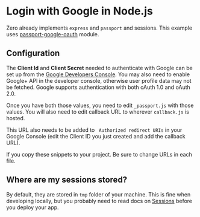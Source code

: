 # Login with Google in Node.js

Zero already implements `express` and `passport` and sessions. This example uses [passport-google-oauth](https://github.com/jaredhanson/passport-google-oauth) module.

## Configuration

The **Client Id** and **Client Secret** needed to authenticate with Google can be set up from the [Google Developers Console](https://console.developers.google.com/). You may also need to enable Google+ API in the developer console, otherwise user profile data may not be fetched. Google supports authentication with both oAuth 1.0 and oAuth 2.0.

Once you have both those values, you need to edit `_passport.js` with those values. You will also need to edit callback URL to wherever `callback.js` is hosted. 

This URL also needs to be added to ` Authorized redirect URIs` in your Google Console (edit the Client ID you just created and add the callback URL).

If you copy these snippets to your project. Be sure to change URLs in each file.


## Where are my sessions stored?
By default, they are stored in `tmp` folder of your machine. This is fine when developing locally, but you probably need to read docs on [Sessions](https://github.com/remoteinterview/zero/tree/master/docs/nodejs#sessions) before you deploy your app.